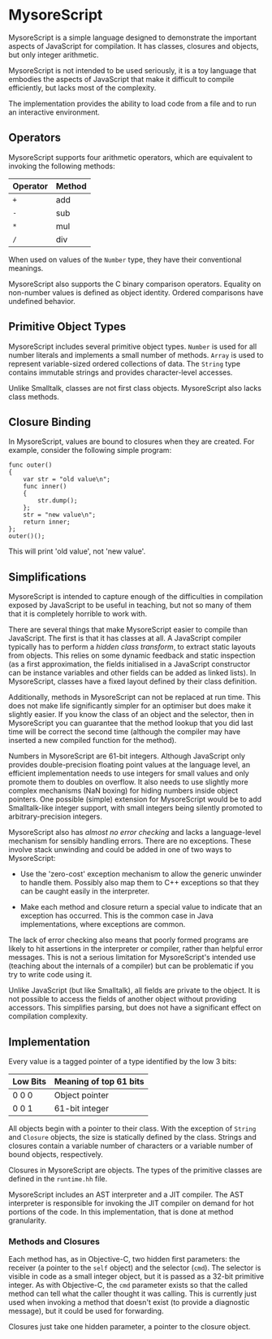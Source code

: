 MysoreScript
============

MysoreScript is a simple language designed to demonstrate the important aspects
of JavaScript for compilation.  It has classes, closures and objects, but only
integer arithmetic.  

MysoreScript is not intended to be used seriously, it is a toy language that
embodies the aspects of JavaScript that make it difficult to compile
efficiently, but lacks most of the complexity.

The implementation provides the ability to load code from a file and to run an
interactive environment.

Operators
---------

MysoreScript supports four arithmetic operators, which are equivalent to
invoking the following methods:

Operator | Method
---------|-------
   `+`   |  add
   `-`   |  sub
   `*`   |  mul
   `/`   |  div

When used on values of the `Number` type, they have their conventional
meanings.  

MysoreScript also supports the C binary comparison operators.  Equality on
non-number values is defined as object identity.  Ordered comparisons have
undefined behavior.

Primitive Object Types
----------------------

MysoreScript includes several primitive object types.  `Number` is used for all
number literals and implements a small number of methods.  `Array` is used to
represent variable-sized ordered collections of data.  The `String` type
contains immutable strings and provides character-level accesses.

Unlike Smalltalk, classes are not first class objects.  MysoreScript also lacks
class methods.  

Closure Binding
---------------

In MysoreScript, values are bound to closures when they are created.  For
example, consider the following simple program:

	func outer()
	{
		var str = "old value\n";
		func inner()
		{
			str.dump();
		};
		str = "new value\n";
		return inner;
	};
	outer()();

This will print 'old value', not 'new value'.

Simplifications
---------------

MysoreScript is intended to capture enough of the difficulties in compilation
exposed by JavaScript to be useful in teaching, but not so many of them that it
is completely horrible to work with.

There are several things that make MysoreScript easier to compile than
JavaScript.  The first is that it has classes at all.  A JavaScript compiler
typically has to perform a *hidden class transform*, to extract static layouts
from objects.  This relies on some dynamic feedback and static inspection (as a
first approximation, the fields initialised in a JavaScript constructor can be
instance variables and other fields can be added as linked lists).  In
MysoreScript, classes have a fixed layout defined by their class definition.

Additionally, methods in MysoreScript can not be replaced at run time.  This
does not make life significantly simpler for an optimiser but does make it
slightly easier.  If you know the class of an object and the selector, then in
MysoreScript you can guarantee that the method lookup that you did last time
will be correct the second time (although the compiler may have inserted a new
compiled function for the method).

Numbers in MysoreScript are 61-bit integers.  Although JavaScript only provides
double-precision floating point values at the language level, an efficient
implementation needs to use integers for small values and only promote them to
doubles on overflow.  It also needs to use slightly more complex mechanisms
(NaN boxing) for hiding numbers inside object pointers.  One possible (simple)
extension for MysoreScript would be to add Smalltalk-like integer support, with
small integers being silently promoted to arbitrary-precision integers.

MysoreScript also has *almost no error checking* and lacks a language-level
mechanism for sensibly handling errors.  There are no exceptions.  These
involve stack unwinding and could be added in one of two ways to MysoreScript:

 * Use the 'zero-cost' exception mechanism to allow the generic unwinder to
   handle them.  Possibly also map them to C++ exceptions so that they can be
   caught easily in the interpreter.

 * Make each method and closure return a special value to indicate that an
   exception has occurred.  This is the common case in Java implementations,
   where exceptions are common.

The lack of error checking also means that poorly formed programs are likely to
hit assertions in the interpreter or compiler, rather than helpful error
messages.  This is not a serious limitation for MysoreScript's intended use
(teaching about the internals of a compiler) but can be problematic if you try
to write code using it.

Unlike JavaScript (but like Smalltalk), all fields are private to the object.
It is not possible to access the fields of another object without providing
accessors.  This simplifies parsing, but does not have a significant effect on
compilation complexity.

Implementation
--------------

Every value is a tagged pointer of a type identified by the low 3 bits:

Low Bits | Meaning of top 61 bits
---------|-----------------------
  0 0 0  | Object pointer
  0 0 1  | 61-bit integer

All objects begin with a pointer to their class.  With the exception of
`String` and `Closure` objects, the size is statically defined by the class.
Strings and closures contain a variable number of characters or a variable
number of bound objects, respectively.

Closures in MysoreScript are objects.  The types of the primitive classes are
defined in the `runtime.hh` file.

MysoreScript includes an AST interpreter and a JIT compiler.  The AST
interpreter is responsible for invoking the JIT compiler on demand for hot
portions of the code.  In this implementation, that is done at method
granularity.

### Methods and Closures

Each method has, as in Objective-C, two hidden first parameters: the receiver
(a pointer to the `self` object) and the selector (`cmd`).  The selector is
visible in code as a small integer object, but it is passed as a 32-bit
primitive integer.  As with Objective-C, the `cmd` parameter exists so that the
called method can tell what the caller thought it was calling.  This is
currently just used when invoking a method that doesn't exist (to provide a
diagnostic message), but it could be used for forwarding.

Closures just take one hidden parameter, a pointer to the closure object.

